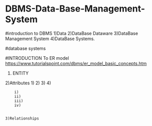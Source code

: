 # DBMS-Data-Base-Management-System

#introduction to DBMS
    1)Data
    2)DataBase
      Dataware
    3)DataBase Management System
    4)DataBase Systems.

#database systems

#INTRODUCTION To ER model
https://www.tutorialspoint.com/dbms/er_model_basic_concepts.htm

  1) ENTITY
  
  
  2)Attributes
        1)
        2)
        3)
        4)
        
        
        
        i)
        ii)
        iii)
        iv)
     
     
    3)Relationships
    
    

